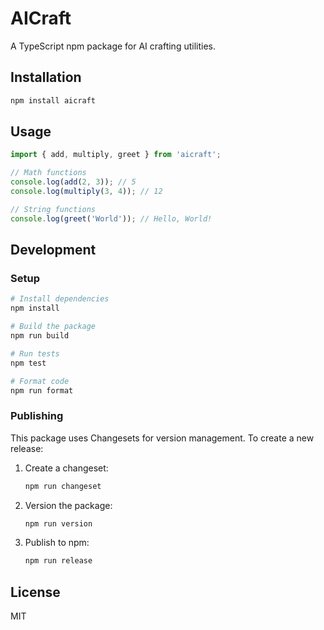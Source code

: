 # AICraft

A TypeScript npm package for AI crafting utilities.

## Installation

```bash
npm install aicraft
```

## Usage

```typescript
import { add, multiply, greet } from 'aicraft';

// Math functions
console.log(add(2, 3)); // 5
console.log(multiply(3, 4)); // 12

// String functions
console.log(greet('World')); // Hello, World!
```

## Development

### Setup

```bash
# Install dependencies
npm install

# Build the package
npm run build

# Run tests
npm test

# Format code
npm run format
```

### Publishing

This package uses Changesets for version management. To create a new release:

1. Create a changeset:

   ```bash
   npm run changeset
   ```

2. Version the package:

   ```bash
   npm run version
   ```

3. Publish to npm:
   ```bash
   npm run release
   ```

## License

MIT
